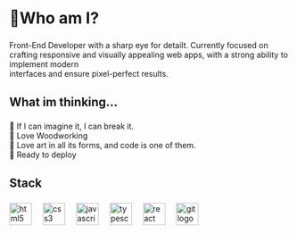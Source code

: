 <h1 align="left">🦉Who am I?</h1>

###

<p align="left">Front-End Developer with a sharp eye for detailt. Currently focused on<br>crafting responsive and visually appealing web apps, with a strong ability to implement modern<br>interfaces and ensure pixel-perfect results.</p>

###

<h2 align="left">What im thinking...</h2>

###

<p align="left">🍁 If I can imagine it, I can break it. <br>🍂 Love Woodworking <br>🎻 Love art in all its forms, and code is one of them. <br> 🐙 Ready to deploy</p>

###

<h2 align="left">Stack</h2>

###

<div align="left">
  <img src="https://cdn.jsdelivr.net/gh/devicons/devicon/icons/html5/html5-original.svg" height="40" alt="html5 logo"  />
  <img width="12" />
  <img src="https://cdn.jsdelivr.net/gh/devicons/devicon/icons/css3/css3-original.svg" height="40" alt="css3 logo"  />
  <img width="12" />
  <img src="https://cdn.jsdelivr.net/gh/devicons/devicon/icons/javascript/javascript-original.svg" height="40" alt="javascript logo"  />
  <img width="12" />
  <img src="https://cdn.jsdelivr.net/gh/devicons/devicon/icons/typescript/typescript-original.svg" height="40" alt="typescript logo"  />
  <img width="12" />
  <img src="https://cdn.jsdelivr.net/gh/devicons/devicon/icons/react/react-original.svg" height="40" alt="react logo"  />
  <img width="12" />
  <img src="https://cdn.jsdelivr.net/gh/devicons/devicon/icons/git/git-original.svg" height="40" alt="git logo"  />
</div>

###
